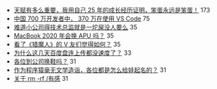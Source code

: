 - [天赋有多么重要，我用自己 25 年的成长经历证明，笨蛋永远是笨蛋！](https://www.v2ex.com/t/631032) 173
- [中国 700 万开发者中， 370 万在使用 VS Code](https://www.v2ex.com/t/630991) 75
- [难道小公司得技术总监就是一坨屎没人要么](https://www.v2ex.com/t/631050) 35
- [MacBook 2020 年会换 APU 吗？](https://www.v2ex.com/t/631004) 35
- [看了《猎魔人》的 V 友们觉得如何？](https://www.v2ex.com/t/631006) 35
- [为什么这几天百度盘连上传都没速度了？](https://www.v2ex.com/t/630987) 33
- [各位到公司换鞋吗？](https://www.v2ex.com/t/631049) 31
- [作为程序猿毫无文学造诣，各位都是怎么给娃起名的？](https://www.v2ex.com/t/631094) 31
- [关于 rm -rf /有感](https://www.v2ex.com/t/630972) 31